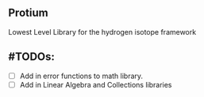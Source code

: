 Protium
----------------------

Lowest Level Library for the hydrogen isotope framework

#TODOs:
-----------------------
- [ ] Add in error functions to math library.
- [ ] Add in Linear Algebra and Collections libraries